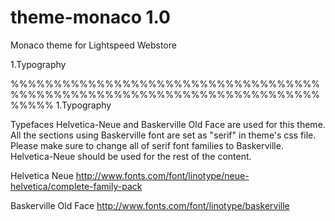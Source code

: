 theme-monaco 1.0
============

Monaco theme for Lightspeed Webstore


1.Typography



%%%%%%%%%%%%%%%%%%%%%%%%%%%%%%%%%%%%%%%%%%%%%%%%%%%%%%%%%%%%%%%%%%%%%%%%%%%%%
1.Typography

Typefaces Helvetica-Neue and Baskerville Old Face are used for this theme.
All the sections using Baskerville font are set as "serif" in theme's css file. 
Please make sure to change all of serif font families to Baskerville. Helvetica-Neue should be used for the rest of the content.


Helvetica Neue
http://www.fonts.com/font/linotype/neue-helvetica/complete-family-pack

Baskerville Old Face
http://www.fonts.com/font/linotype/baskerville


